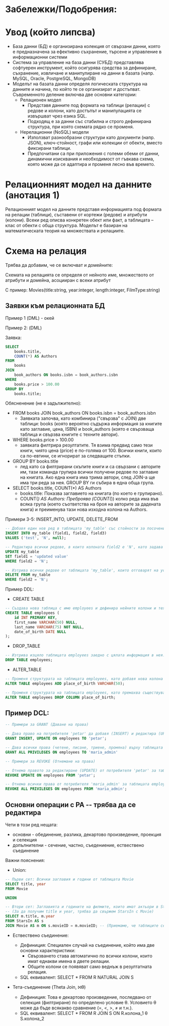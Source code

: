 # Забележки/Подобрения:

# Увод (който липсва)
- База данни (БД) е организирана колекция от свързани данни, която е предназначена за ефективно съхранение, търсене и управление в информационни системи
- Система за управление на база данни (СУБД) представлява софтуерен инструмент, който осигурява средства за дефиниране, съхранение, извличане и манипулиране на данни в базата (напр. MySQL, Oracle, PostgreSQL, MongoDB)
- Моделът на базата данни определя логическата структура на данните и начина, по който те се организират и достъпват. Съвременното деление включва две основни категории:
    - Релационен модел
        - Представя данните под формата на таблици (релации) с редове и колони, като достъпът и манипулацията се извършват чрез езика SQL.
        - Подходящ е за данни със стабилна и строго дефинирана структура, при която схемата рядко се променя.
    - Нерелационни (NoSQL) модели
        - Използват разнообразни структури като документи (напр. JSON), ключ-стойност, графи или колекции от обекти, вместо фиксирани таблици.
        - Предпочитани са при приложения с големи обеми от данни, динамични изисквания и необходимост от гъвкава схема, която може да се адаптира и променя лесно във времето.

# Релационният модел на данните (анотация 1)
Релационният модел на данните представя информацията под формата на релации (таблици), съставени от кортежи (редове) и атрибути (колони). Всеки ред описва конкретен обект или факт, а таблицата – клас от обекти с обща структура. Моделът е базиран на математическата теория на множествата и релациите.

# Схема на релация
Трябва да добавим, че се включват и домейните:

Схемата на релацията се определя от нейното име, множеството от атрибути и домейна, асоцииран с всеки атрибут

С пример: Movies(title:string, year:integer, length:integer, FilmType:string)

## Заявки към релационната БД
Пример 1 (DML) - окей

Пример 2: (DML)

Заявка:
```sql
SELECT
    books.title,
    COUNT(*) AS Authors
FROM
    books
JOIN
    book_authors ON books.isbn = book_authors.isbn
WHERE
    books.price > 100.00
GROUP BY
    books.title;
```
Oбясненение (не е задължително):
- FROM books JOIN book_authors ON books.isbn = book_authors.isbn
    - Заявката започва, като комбинира ("свързва" с JOIN) две таблици: books (която вероятно съдържа информация за книгите като заглавие, цена, ISBN) и book_authors (която е свързваща таблица и свързва книгите с техните автори).
- WHERE books.price > 100.00
    - заявката филтрира резултатите. Тя взима предвид само тези книги, чиято цена (price) е по-голяма от 100. Всички книги, които са по-евтини, се игнорират за следващите стъпки.
- GROUP BY books.title
    - лед като са филтрирани скъпите книги и са свързани с авторите им, тази команда групира всички получени редове по заглавие на книгата. Ако една книга има трима автори, след JOIN-а ще има три реда за нея. GROUP BY ги събира в една обща група.
- SELECT books.title, COUNT(*) AS Authors
    - books.title: Показва заглавието на книгата (по което е групирано).
    - COUNT(*) AS Authors: Преброява (COUNT(*)) колко реда има във всяка група (което съответства на броя на авторите за дадената книга) и преименува тази нова изходна колона на Authors.

Примери 3-5: INSERT_INTO, UPDATE, DELETE_FROM
```sql
-- Добавя един нов ред в таблицата 'my_table' със стойности за посочените колони.
INSERT INTO my_table (field1, field2, field3) 
VALUES ('test', 'N', null);

-- Редактира всички редове, в които колоната field2 е 'N', като задава нова стойност за колоната field1.
UPDATE my_table 
SET field1 = 'updated value' 
WHERE field2 = 'N';

-- Изтрива всички редове от таблицата 'my_table', които отговарят на условието колоната field2 да бъде 'N'.
DELETE FROM my_table 
WHERE field2 = 'N';
```

Пример DDL:
- CREATE TABLE
```sql
-- Създава нова таблица с име employees и дефинира нейните колони и техните типове данни.
CREATE TABLE employees (
    id INT PRIMARY KEY,
    first_name VARCHAR(50) NULL,
    last_name VARCHAR(75) NOT NULL,
    date_of_birth DATE NULL
);

```
- DROP_TABLE
```sql
-- Изтрива изцяло таблицата employees заедно с цялата информация в нея.
DROP TABLE employees;
```
- ALTER_TABLE
```sql
-- Променя структурата на таблицата employees, като добавя нова колона 'place_of_birth'.
ALTER TABLE employees ADD place_of_birth VARCHAR(50);

-- Променя структурата на таблицата employees, като премахва съществуващата колона 'place_of_birth'.
ALTER TABLE employees DROP COLUMN place_of_birth;
```

Пример DCL:
- 
```sql
-- Примери за GRANT (Даване на права)

-- Дава право на потребителя 'petar' да добавя (INSERT) и редактира (UPDATE) записи в таблицата employees.
GRANT INSERT, UPDATE ON employees TO 'petar';

-- Дава всички права (четене, писане, триене, промяна) върху таблицата employees на потребителя 'maria_admin'.
GRANT ALL PRIVILEGES ON employees TO 'maria_admin'

-- Примери за REVOKE (Отнемане на права)

-- Отнема правото за редактиране (UPDATE) от потребителя 'petar' за таблицата employees.
REVOKE UPDATE ON employees FROM 'petar';

-- Отнема всички права от потребителя 'maria_admin' за таблицата employees.
REVOKE ALL PRIVILEGES ON employees FROM 'maria_admin';
```

## Основни операции с РА -- трябва да се редактира

Чети в този ред нещата:
- основни - обединение, разлика, декартово произведение, проекция и селекция
- допълнителни - сечение, частно, съедениение, ествествено съединение

Важни пояснения:
- Union:
```sql
-- Първи сет: Всички заглавия и години от таблицата Movie
SELECT title, year
FROM Movie

UNION

-- Втори сет: Заглавията и годините на филмите, които имат актьори в StarsIn
-- (За да получим title и year, трябва да свържем StarsIn с Movie)
SELECT m.title, m.year
FROM StarsIn AS s
JOIN Movie AS m ON s.movieID = m.movieID; -- (Приемаме, че таблиците се свързват по ID на филма)
```

- Ествествено съединение:
    - Дефиниция: Специален случай на съединение, който има две основни характеристики:
        - Свързването става автоматично по всички колони, които имат еднакви имена в двете релации.
        - Общите колони се появяват само веднъж в резултатната релация.
    - SQL еквивалент: SELECT * FROM R NATURAL JOIN S

-  Тета-съединение (Theta Join, ⨝θ)
    - Дефиниция: Това е декартово произведение, последвано от селекция (филтриране) по определено условие θ. Условието θ може да бъде всякакво сравнение (=, <, >, ≠ и т.н.).
    - SQL еквивалент: SELECT * FROM R JOIN S ON R.колона_1 θ S.колона_2